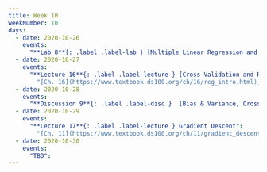 ```yaml
---
title: Week 10
weekNumber: 10
days:
  - date: 2020-10-26
    events:
      "**Lab 8**{: .label .label-lab } [Multiple Linear Regression and Feature Engineering](http://data100.datahub.berkeley.edu/hub/user-redirect/git-sync?repo=https://github.com/DS-100/fa20&subPath=lab/lab08) (due Oct. 26)":
  - date: 2020-10-27
    events:
      "**Lecture 16**{: .label .label-lecture } [Cross-Validation and Regularization](lecture/lec16)":
        "[Ch. 16](https://www.textbook.ds100.org/ch/16/reg_intro.html), [Ch. 15.3](https://www.textbook.ds100.org/ch/15/bias_cv.html)"
  - date: 2020-10-28
    events:
      "**Discussion 9**{: .label .label-disc }  [Bias & Variance, Cross-Validation, & Regularization](https://drive.google.com/file/d/1ZCTI0ZVs5mw9SkI5gRTH1wRs-nJsBoe4/view?usp=sharing) [(video)](https://www.youtube.com/playlist?list=PLQCcNQgUcDfpb8-qA034D4LiH8Lfs0FAB)":
  - date: 2020-10-29
    events:
      "**Lecture 17**{: .label .label-lecture } Gradient Descent":
        "[Ch. 11](https://www.textbook.ds100.org/ch/11/gradient_descent.html)"
  - date: 2020-10-30
    events:
      "TBD":
---
```

